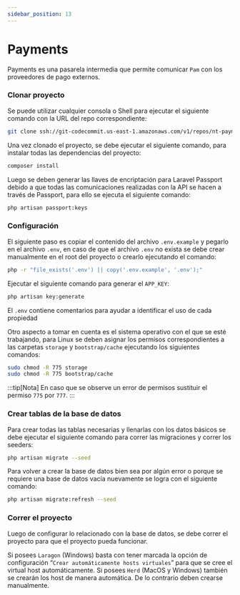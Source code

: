 ```yaml
---
sidebar_position: 13
---
```


# Payments

Payments es una pasarela intermedia que permite comunicar `Pam` con los proveedores de pago externos.

### Clonar proyecto

Se puede utilizar cualquier consola o Shell para ejecutar el siguiente comando con la URL del repo correspondiente:

```bash
git clone ssh://git-codecommit.us-east-1.amazonaws.com/v1/repos/nt-payments
```

Una vez clonado el proyecto, se debe ejecutar el siguiente comando, para instalar todas las dependencias del proyecto:

```bash
composer install
```

Luego se deben generar las llaves de encriptación para Laravel Passport debido a que todas las comunicaciones realizadas con la API se hacen a través de Passport, para ello se ejecuta el siguiente comando:

```bash
php artisan passport:keys
```

### Configuración

El siguiente paso es copiar el contenido del archivo `.env.example` y pegarlo en el archivo `.env`, en caso de que el archivo `.env` no exista se debe crear manualmente en el root del proyecto o crearlo ejecutando el comando:

```bash
php -r "file_exists('.env') || copy('.env.example', '.env');"
```

Ejecutar el siguiente comando para generar el `APP_KEY`:

```bash
php artisan key:generate
```

El `.env` contiene comentarios para ayudar a identificar el uso de cada propiedad

Otro aspecto a tomar en cuenta es el sistema operativo con el que se esté trabajando, para Linux se deben asignar los permisos correspondientes a las carpetas `storage` y `bootstrap/cache` ejecutando los siguientes comandos:

```bash
sudo chmod -R 775 storage
sudo chmod -R 775 bootstrap/cache
```

:::tip[Nota]
En caso que se observe un error de permisos sustituir el permiso `775` por `777`.
:::

### Crear tablas de la base de datos

Para crear todas las tablas necesarias y llenarlas con los datos básicos se debe ejecutar el siguiente comando para correr las migraciones y correr los seeders:

```bash
php artisan migrate --seed
```

Para volver a crear la base de datos bien sea por algún error o porque se requiere una base de datos vacía nuevamente se logra con el siguiente comando:

```bash
php artisan migrate:refresh --seed
```

### Correr el proyecto

Luego de configurar lo relacionado con la base de datos, se debe correr el proyecto para que el proyecto pueda funcionar.

Si posees `Laragon` (Windows) basta con tener marcada la opción de configuración “`Crear automáticamente hosts virtuales`” para que se cree el virtual host automáticamente. Si posees `Herd` (MacOS y Windows) también se crearán los host de manera automática. De lo contrario deben crearse manualmente.